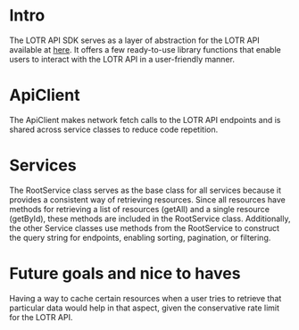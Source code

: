 # Intro
The LOTR API SDK serves as a layer of abstraction for the LOTR API available at [here](https://the-one-api.dev/).
It offers a few ready-to-use library functions that enable users to interact with the LOTR API in a user-friendly manner.

# ApiClient
The ApiClient makes network fetch calls to the LOTR API endpoints and is shared across service classes to reduce code repetition.

# Services
The RootService class serves as the base class for all services because it provides a consistent way of retrieving resources.
Since all resources have methods for retrieving a list of resources (getAll) and a single resource (getById), these methods are included in the RootService class.
Additionally, the other Service classes use methods from the RootService to construct the query string for endpoints, enabling sorting, pagination, or filtering.


# Future goals and nice to haves
Having a way to cache certain resources when a user tries to retrieve that particular data would help in that aspect, given the conservative rate limit for the LOTR API.

